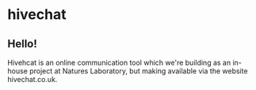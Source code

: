 # hivechat
## Hello!
Hivehcat is an online communication tool which we're building as an in-house project at Natures Laboratory, but making available via the website hivechat.co.uk.
